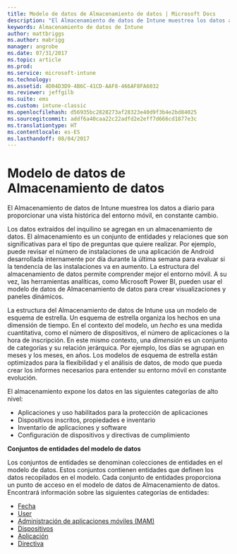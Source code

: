 ```yaml
---
title: Modelo de datos de Almacenamiento de datos | Microsoft Docs
description: "El Almacenamiento de datos de Intune muestrea los datos a diario para proporcionar una vista histórica del entorno móvil, en constante cambio."
keywords: Almacenamiento de datos de Intune
author: mattbriggs
ms.author: mabrigg
manager: angrobe
ms.date: 07/31/2017
ms.topic: article
ms.prod: 
ms.service: microsoft-intune
ms.technology: 
ms.assetid: 4D04D3D9-4B6C-41CD-AAF8-466AF8FA6032
ms.reviewer: jeffgilb
ms.suite: ems
ms.custom: intune-classic
ms.openlocfilehash: d56935bc2828273af28323e40d9f3b4e2bd84025
ms.sourcegitcommit: addf6a40caa22c22adfd2e2eff7d666cd1877e3c
ms.translationtype: HT
ms.contentlocale: es-ES
ms.lasthandoff: 08/04/2017
---
```

# <a name="data-warehouse-data-model"></a>Modelo de datos de Almacenamiento de datos

El Almacenamiento de datos de Intune muestrea los datos a diario para proporcionar una vista histórica del entorno móvil, en constante cambio.

Los datos extraídos del inquilino se agregan en un almacenamiento de datos. El almacenamiento es un conjunto de entidades y relaciones que son significativas para el tipo de preguntas que quiere realizar. Por ejemplo, puede revisar el número de instalaciones de una aplicación de Android desarrollada internamente por día durante la última semana para evaluar si la tendencia de las instalaciones va en aumento. La estructura del almacenamiento de datos permite comprender mejor el entorno móvil. A su vez, las herramientas analíticas, como Microsoft Power BI, pueden usar el modelo de datos de Almacenamiento de datos para crear visualizaciones y paneles dinámicos.

La estructura del Almacenamiento de datos de Intune usa un modelo de esquema de estrella. Un esquema de estrella organiza los hechos en una dimensión de tiempo. En el contexto del modelo, un *hecho* es una medida cuantitativa, como el número de dispositivos, el número de aplicaciones o la hora de inscripción. En este mismo contexto, una *dimensión* es un conjunto de categorías y su relación jerárquica. Por ejemplo, los días se agrupan en meses y los meses, en años. Los modelos de esquema de estrella están optimizados para la flexibilidad y el análisis de datos, de modo que pueda crear los informes necesarios para entender su entorno móvil en constante evolución.

El almacenamiento expone los datos en las siguientes categorías de alto nivel:
  -  Aplicaciones y uso habilitados para la protección de aplicaciones
  -  Dispositivos inscritos, propiedades e inventario
  -  Inventario de aplicaciones y software
  -  Configuración de dispositivos y directivas de cumplimiento

**Conjuntos de entidades del modelo de datos**

Los conjuntos de entidades se denominan colecciones de entidades en el modelo de datos. Estos conjuntos contienen entidades que definen los datos recopilados en el modelo. Cada conjunto de entidades proporciona un punto de acceso en el modelo de datos de Almacenamiento de datos. Encontrará información sobre las siguientes categorías de entidades:

  -  [Fecha](reports-ref-date.md)
  -  [User](reports-ref-user.md)
  -  [Administración de aplicaciones móviles (MAM)](reports-ref-mobile-app-management.md)
  -  [Dispositivos](reports-ref-devices.md)
  -  [Aplicación](reports-ref-application.md)
  -  [Directiva](reports-ref-policy.md)

<!-- ## Data Model relationships

For more information on the relationships in the data model, see [Relationships of Entities](). -->
